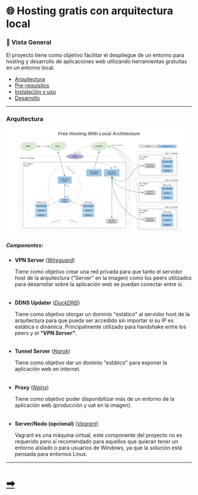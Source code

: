 # :globe_with_meridians: Hosting gratis con arquitectura local

### :scroll: Vista General

El proyecto tiene como objetivo facilitar el despliegue de un entorno para hosting y desarrollo de aplicaciones web utilizando herramientas gratuitas en un entorno local.

- [Arquitectura](#arquitectura)
- [Pre-requisitos](docs/pre-requisitos.md)
- [Instalación y uso](docs/instalacion-y-uso.md)
- [Desarrollo](docs/desarrollo.md)

---

### Arquitectura

![Diagrama de arquitectura](docs/assets/architecture-diagram.png)

##### Componentes:

- **VPN Server** (_[Wireguard](https://www.wireguard.com/)_)

  Tiene como objetivo crear una red privada para que tanto el servidor host de la arquitectura ("Server" en la imagen) como los peers utilizados para desarrollar sobre la aplicación web se puedan conectar entre sí.

######

- **DDNS Updater** (_[DuckDNS](https://www.duckdns.org/)_)

  Tiene como objetivo otorgar un dominio "estático" al servidor host de la arquitectura para que pueda ser accedido sin importar si su IP es estática o dinámica. Principalmente utilizado para handshake entre los peers y el **_"VPN Server"_**.

######

- **Tunnel Server** (_[Ngrok](https://ngrok.com/)_)

  Tiene como objetivo dar un dominio "estático" para exponer la aplicación web en internet.

######

- **Proxy** (_[Nginx](https://nginx.org/)_)

  Tiene como objetivo poder disponibilizar más de un entorno de la aplicación web (producción y uat en la imagen).

######

- **Server/Nodo (opcional)** (_[Vagrant](https://developer.hashicorp.com/vagrant)_)

  Vagrant es una máquina virtual, este componente del proyecto no es requerido pero sí recomendado para aquellos que quieran tener un entorno aislado o para usuarios de Windows, ya que la solución está pensada para entornos Linux.

---

# [➡︎](docs/pre-requisitos.md)
